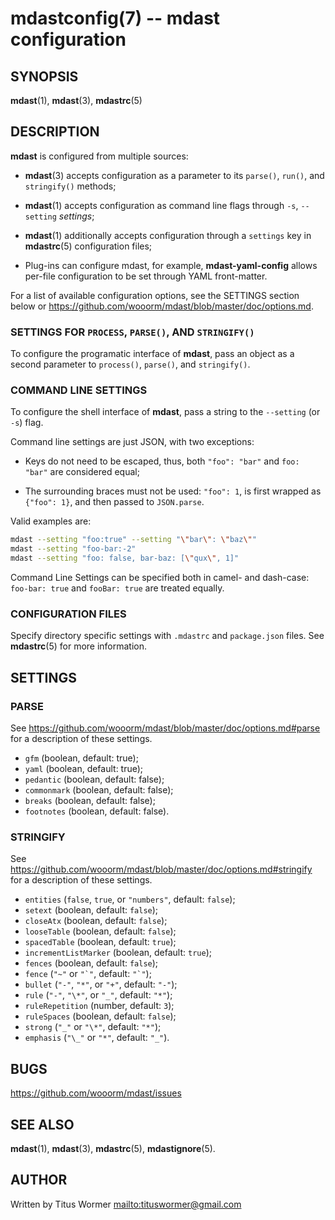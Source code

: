 # mdastconfig(7) -- mdast configuration

## SYNOPSIS

**mdast**(1), **mdast**(3), **mdastrc**(5)

## DESCRIPTION

**mdast** is configured from multiple sources:

*   **mdast**(3) accepts configuration as a parameter to its `parse()`,
    `run()`, and `stringify()` methods;

*   **mdast**(1) accepts configuration as command line flags through
    `-s`, `--setting` _settings_;

*   **mdast**(1) additionally accepts configuration through a `settings`
    key in **mdastrc**(5) configuration files;

*   Plug-ins can configure mdast, for example, **mdast-yaml-config** allows
    per-file configuration to be set through YAML front-matter.

For a list of available configuration options, see the SETTINGS section
below or <https://github.com/wooorm/mdast/blob/master/doc/options.md>.

### SETTINGS FOR `PROCESS`, `PARSE()`, AND `STRINGIFY()`

To configure the programatic interface of **mdast**, pass an object as a
second parameter to `process()`, `parse()`, and `stringify()`.

### COMMAND LINE SETTINGS

To configure the shell interface of **mdast**, pass a string to the
`--setting` (or `-s`) flag.

Command line settings are just JSON, with two exceptions:

*   Keys do not need to be escaped, thus, both `"foo": "bar"` and
    `foo: "bar"` are considered equal;

*   The surrounding braces must not be used: `"foo": 1`, is first
    wrapped as `{"foo": 1}`, and then passed to `JSON.parse`.

Valid examples are:

```bash
mdast --setting "foo:true" --setting "\"bar\": \"baz\""
mdast --setting "foo-bar:-2"
mdast --setting "foo: false, bar-baz: [\"qux\", 1]"
```

Command Line Settings can be specified both in camel- and dash-case:
`foo-bar: true` and `fooBar: true` are treated equally.

### CONFIGURATION FILES

Specify directory specific settings with `.mdastrc` and `package.json`
files.  See **mdastrc**(5) for more information.

## SETTINGS

### PARSE

See <https://github.com/wooorm/mdast/blob/master/doc/options.md#parse>
for a description of these settings.

*   `gfm` (boolean, default: true);
*   `yaml` (boolean, default: true);
*   `pedantic` (boolean, default: false);
*   `commonmark` (boolean, default: false);
*   `breaks` (boolean, default: false);
*   `footnotes` (boolean, default: false).

### STRINGIFY

See <https://github.com/wooorm/mdast/blob/master/doc/options.md#stringify>
for a description of these settings.

*   `entities` (`false`, `true`, or `"numbers"`, default: `false`);
*   `setext` (boolean, default: `false`);
*   `closeAtx` (boolean, default: `false`);
*   `looseTable` (boolean, default: `false`);
*   `spacedTable` (boolean, default: `true`);
*   `incrementListMarker` (boolean, default: `true`);
*   `fences` (boolean, default: `false`);
*   `fence` (`"~"` or ``"`"``, default: ``"`"``);
*   `bullet` (`"-"`, `"*"`, or `"+"`, default: `"-"`);
*   `rule` (`"-"`, `"\*"`, or `"_"`, default: `"*"`);
*   `ruleRepetition` (number, default: `3`);
*   `ruleSpaces` (boolean, default: `false`);
*   `strong` (`"_"` or `"\*"`, default: `"*"`);
*   `emphasis` (`"\_"` or `"*"`, default: `"_"`).

## BUGS

<https://github.com/wooorm/mdast/issues>

## SEE ALSO

**mdast**(1), **mdast**(3), **mdastrc**(5), **mdastignore**(5).

## AUTHOR

Written by Titus Wormer <mailto:tituswormer@gmail.com>
